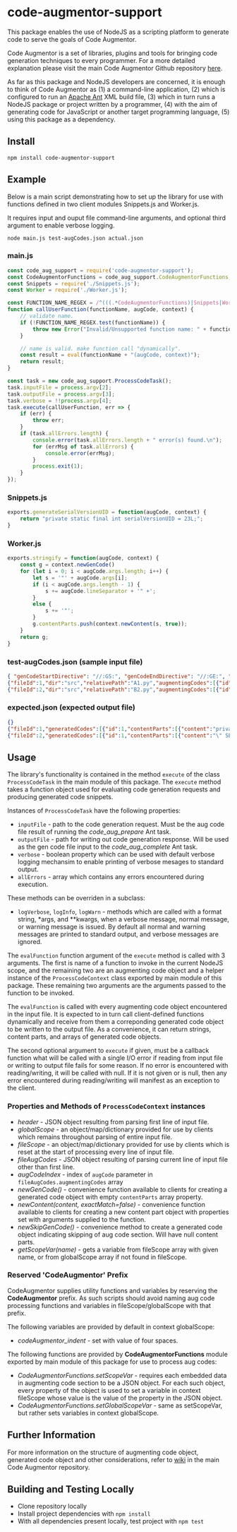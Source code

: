 # code-augmentor-support

This package enables the use of NodeJS as a scripting platform to generate code to serve the goals of Code Augmentor.

Code Augmentor is a set of libraries, plugins and tools for bringing code generation techniques to every programmer. For a more detailed explanation please visit the main Code Augmentor Github repository [here](https://github.com/aaronicsubstances/code-augmentor).

As far as this package and NodeJS developers are concerned, it is enough to think of Code Augmentor as (1) a command-line application, (2) which is configured to run an [Apache Ant](https://ant.apache.org) XML build file, (3) which in turn runs a NodeJS package or project written by a programmer, (4) with the aim of generating code for JavaScript or  another target programming language, (5) using this package as a dependency.


## Install

`npm install code-augmentor-support`

## Example

Below is a main script demonstrating how to set up the library for use with functions defined in two client modules Snippets.js and Worker.js.

It requires input and ouput file command-line arguments, and optional third argument to enable verbose logging.
```
node main.js test-augCodes.json actual.json
```

### main.js

```js
const code_aug_support = require('code-augmentor-support');
const CodeAugmentorFunctions = code_aug_support.CodeAugmentorFunctions;
const Snippets = require('./Snippets.js');
const Worker = require('./Worker.js');

const FUNCTION_NAME_REGEX = /^(((.*CodeAugmentorFunctions)|Snippets|Worker)\.)[a-zA-Z]\w*$/;
function callUserFunction(functionName, augCode, context) {
    // validate name.
    if (!FUNCTION_NAME_REGEX.test(functionName)) {
        throw new Error("Invalid/Unsupported function name: " + functionName);
    }

    // name is valid. make function call "dynamically".
    const result = eval(functionName + "(augCode, context)");
    return result;
}

const task = new code_aug_support.ProcessCodeTask();
task.inputFile = process.argv[2];
task.outputFile = process.argv[3];
task.verbose = !!process.argv[4];
task.execute(callUserFunction, err => {
    if (err) {
        throw err;
    }
    if (task.allErrors.length) {
        console.error(task.allErrors.length + " error(s) found.\n");
        for (errMsg of task.allErrors) {
            console.error(errMsg);
        }
        process.exit(1);
    }
});
```

### Snippets.js

```js
exports.generateSerialVersionUID = function(augCode, context) {
    return "private static final int serialVersionUID = 23L;";
}
```

### Worker.js

```js
exports.stringify = function(augCode, context) {
    const g = context.newGenCode()
    for (let i = 0; i < augCode.args.length; i++) {
        let s = '"' + augCode.args[i];
        if (i < augCode.args.length - 1) {
            s += augCode.lineSeparator + '" +';
        }
        else {
            s += '"';
        }
        g.contentParts.push(context.newContent(s, true));
    }
    return g;
}
```

### test-augCodes.json (sample input file)

```json
{ "genCodeStartDirective": "//:GS:", "genCodeEndDirective": "//:GE:", "embeddedStringDirective": "//:STR:", "embeddedJsonDirective": "//:JSON:", "skipCodeStartDirective": "//:SS:", "skipCodeEndDirective": "//:SE:", "augCodeDirective": "//:AUG_CODE:", "inlineGenCodeDirective": "//:GG:", "nestedLevelStartMarker": "[", "nestedLevelEndMarker": "]" }
{"fileId":1,"dir":"src","relativePath":"A1.py","augmentingCodes":[{"id":1,"directiveMarker":"//:AUG_CODE:","indent":"","lineNumber":1,"lineSeparator":"\n","nestedLevelNumber":0,"hasNestedLevelStartMarker":false,"hasNestedLevelEndMarker":false,"blocks":[{"stringify":false,"jsonify":false,"content":" Snippets.generateSerialVersionUID "}]}]}
{"fileId":2,"dir":"src","relativePath":"B2.py","augmentingCodes":[{"id":1,"directiveMarker":"//:AUG_CODE:","indent":"","lineNumber":1,"lineSeparator":"\n","nestedLevelNumber":0,"hasNestedLevelStartMarker":false,"hasNestedLevelEndMarker":false,"blocks":[{"stringify":false,"jsonify":false,"content":" Worker.stringify "},{"stringify":true,"jsonify":false,"content":" SELECT * FROM contacts "},{"stringify":true,"jsonify":false,"content":" WHERE contacts.id = ? "}]},{"id":2,"directiveMarker":"//:AUG_CODE:","indent":"","lineNumber":19,"lineSeparator":"\n","nestedLevelNumber":0,"hasNestedLevelStartMarker":false,"hasNestedLevelEndMarker":false,"blocks":[{"stringify":false,"jsonify":false,"content":" Snippets.generateSerialVersionUID "},{"stringify":false,"jsonify":true,"content":"{ \"name\": \"expired\", \"type\": \"boolean\" } "}]}]}

```

### expected.json (expected output file)

```json
{}
{"fileId":1,"generatedCodes":[{"id":1,"contentParts":[{"content":"private static final int serialVersionUID = 23L;","exactMatch":false}]}]}
{"fileId":2,"generatedCodes":[{"id":1,"contentParts":[{"content":"\" SELECT * FROM contacts \n\" +","exactMatch":true},{"content":"\" WHERE contacts.id = ? \"","exactMatch":true}]},{"id":2,"contentParts":[{"content":"private static final int serialVersionUID = 23L;","exactMatch":false}]}]}

```

## Usage

The library's functionality is contained in the method `execute` of the class `ProcessCodeTask` in the main module of this package. The `execute` method takes a function object used for evaluating code generation requests and producing generated code snippets.

Instances of `ProcessCodeTask` have the following properties:

   * `inputFile` - path to the code generation request. Must be the aug code file result of running the *code_aug_prepare* Ant task.
   * `outputFile` - path for writing out code generation response. Will be used as the gen code file input to the *code_aug_complete* Ant task.
   * `verbose` - boolean property which can be used with default verbose logging mechansim to enable printing of verbose mesages to standard output.
   * `allErrors` - array which contains any errors encountered during execution.
   
These methods can be overriden in a subclass:
   * `logVerbose`, `logInfo`, `logWarn` - methods which are called with a format string, *args, and **kwargs, when a verbose message, normal message, or warning message is issued. By default all normal and warning messages are printed to standard output, and verbose messages are ignored.

The `evalFunction` function argument of the `execute` method is called with 3 arguments. The first is name of a function to invoke in the current NodeJS scope, and the remaining two are an augmenting code object and a helper instance of the `ProcessCodeContext` class exported by main module of this package. These remaining two arguments are the arguments passed to the function to be invoked. 

The `evalFunction` is called with every augmenting code object encountered in the input file. It is expected to in turn call client-defined functions dynamically and receive from them a correponding generated code object to be written to the output file. As a convenience, it can return strings, content parts, and arrays of generated code objects.

The second optional argument to `execute` if given, must be a callback function what will be called with a single I/O error if reading from input file or writing to output file fails for some reason. If no error is encountered with reading/writing, it will be called with null. If it is not given or is null, then any error encountered during reading/writing will manifest as an exception to the client.


### Properties and Methods of `ProcessCodeContext` instances

   * *header* - JSON object resulting from parsing first line of input file.
   * *globalScope* - an object/map/dictionary provided for use by clients which remains throughout parsing of entire input file.
   * *fileScope* - an object/map/dictionary provided for use by clients which is reset at the start of processing every line of input file.
   * *fileAugCodes* - JSON object resulting of parsing current line of input file other than first line.
   * *augCodeIndex* - index of `augCode` parameter in `fileAugCodes.augmentingCodes` array
   * *newGenCode()* - convenience function available to clients for creating a generated code object with empty `contentParts` array property.
   * *newContent(content, exactMatch=false)* - convenience function available to clients for creating a new content part object with properties set with arguments supplied to the function.
   * *newSkipGenCode()* - convenience method to create a generated code object indicating skipping of aug code section. Will have null content parts.
   * *getScopeVar(name)* - gets a variable from fileScope array with given name, or from globalScope array if not found in fileScope.

### Reserved 'CodeAugmentor' Prefix

CodeAugmentor supplies utility functions and variables by reserving the **CodeAugmentor** prefix. As such scripts should avoid naming aug code processing functions and variables in fileScope/globalScope with that prefix.

The following variables are provided by default in context globalScope:

   * *codeAugmentor_indent* - set with value of four spaces.

The following functions are provided by **CodeAugmentorFunctions** module exported by main module of this package for use to process aug codes:

   * *CodeAugmentorFunctions.setScopeVar* - requires each embedded data in augmenting code section to be a JSON object. For each such object, every property of the object is used to set a variable in context fileScope whose value is the value of the property in the JSON object.
   * *CodeAugmentorFunctions.setGlobalScopeVar* - same as setScopeVar, but rather sets variables in context globalScope.

## Further Information

For more information on the structure of augmenting code object, generated code object and other considerations, refer to [wiki](https://github.com/aaronicsubstances/code-augmentor/wiki/Documentation-for-Code-Generator-Scripts) in the main Code Augmentor repository.

## Building and Testing Locally

   * Clone repository locally
   * Install project dependencies with `npm install`
   * With all dependencies present locally, test project with `npm test`
